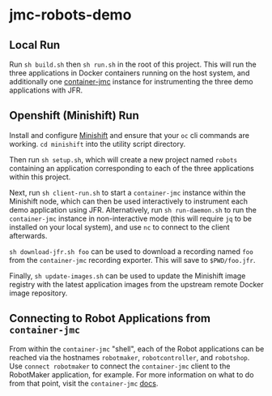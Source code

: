 # jmc-robots-demo

## Local Run

Run `sh build.sh` then `sh run.sh` in the root of this project. This will run
the three applications in Docker containers running on the host system, and
additionally one [container-jmc](https://github.com/andrewazores/container-jmc)
instance for instrumenting the three demo applications with JFR.

## Openshift (Minishift) Run

Install and configure [Minishift](https://github.com/minishift/minishift) and
ensure that your `oc` cli commands are working. `cd minishift` into the utility
script directory.

Then run `sh setup.sh`, which will create a new project named `robots`
containing an application corresponding to each of the three applications
within this project.

Next, run `sh client-run.sh` to start a `container-jmc` instance
within the Minishift node, which can then be used interactively to instrument
each demo application using JFR. Alternatively, run
`sh run-daemon.sh` to run the `container-jmc` instance in
non-interactive mode (this will require `jq` to be installed on your local
system), and use `nc` to connect to the client afterwards.

`sh download-jfr.sh foo` can be used to download a recording named
`foo` from the `container-jmc` recording exporter. This will save to
`$PWD/foo.jfr`.

Finally, `sh update-images.sh` can be used to update the Minishift
image registry with the latest application images from the upstream remote
Docker image repository.

## Connecting to Robot Applications from `container-jmc`

From within the `container-jmc` "shell", each of the Robot applications can be
reached via the hostnames `robotmaker`, `robotcontroller`, and `robotshop`.
Use `connect robotmaker` to connect the `container-jmc` client to the
RobotMaker application, for example. For more information on what to do from
that point, visit the `container-jmc`
[docs](https://github.com/andrewazores/container-jmc).
